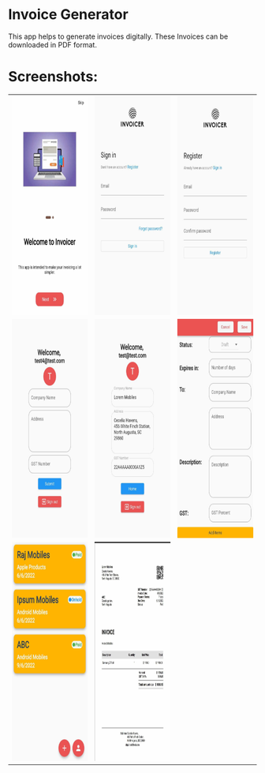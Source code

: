 # Invoice Generator

This app helps to generate invoices digitally. These Invoices can be downloaded in PDF format.

# Screenshots:
<table>
    <tr>
        <td><img src="images/demo_1.jpeg" height=444 width=250></td>
        <td><img src="images/demo_2.jpeg" height=444 width=250></td>
        <td><img src="images/demo_3.jpeg" height=444 width=250></td>
    </tr>
    <tr>
        <td><img src="images/demo_8.jpeg" height=444 width=250></td>
        <td><img src="images/demo_4.jpeg" height=444 width=250></td>
        <td><img src="images/demo_5.jpeg" height=444 width=250></td>
    </tr>
    <tr>
        <td><img src="images/demo_6.jpeg" height=444 width=250></td>
        <td><img src="images/demo_7.jpeg" height=444 width=250></td>
    </tr>
</table>
